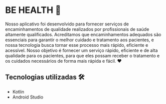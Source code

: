 # BE HEALTH 💊

Nosso aplicativo foi desenvolvido para fornecer serviços de encaminhamentos de qualidade realizados por profissionais de saúde altamente qualificados. Acreditamos que encaminhamentos adequados são essenciais para garantir o melhor cuidado e tratamento aos pacientes, e nossa tecnologia busca tornar esse processo mais rápido, eficiente e acessível. Nosso objetivo é fornecer um serviço rápido, eficiente e de alta qualidade para os pacientes, para que eles possam receber o tratamento e os cuidados necessários de forma mais rápida e fácil.  ♥️

## Tecnologias utilizadas 🛠️

- Kotlin
- Android Studio
